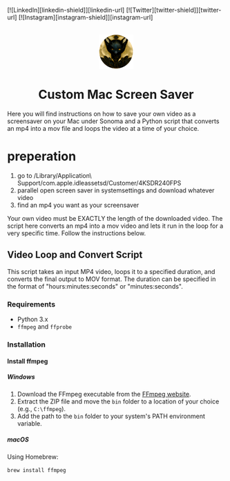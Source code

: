 <a name="readme-top"></a>

<!-- Top Links Bar -->

[![LinkedIn][linkedin-shield]][linkedin-url]
[![Twitter][twitter-shield]][twitter-url]
[![Instagram][instagram-shield]][instagram-url]

<!-- PROJECT LOGO -->
<br />
<div align="center">
  <img src="images/logo.png" alt="Logo" width="80" height="80">
  <h1 align="center">Custom Mac Screen Saver</h1>
  </div>

<!-- PROJECT desc -->
  <p align="left">
Here you will find instructions on how to save your own video as a screensaver on your Mac under Sonoma and a Python script that converts an mp4 into a mov file and loops the video at a time of your choice.



# preperation

  1. go to /Library/Application\ Support/com.apple.idleassetsd/Customer/4KSDR240FPS
  2. parallel open screen saver in systemsettings and download whatever video
  3. find an mp4 you want as your screensaver

Your own video must be EXACTLY the length of the downloaded video. The script here converts an mp4 into a mov video and lets it run in the loop for a very specific time.
Follow the instructions below.


  
## Video Loop and Convert Script

This script takes an input MP4 video, loops it to a specified duration, and converts the final output to MOV format. The duration can be specified in the format of "hours:minutes:seconds" or "minutes:seconds".

### Requirements

- Python 3.x
- `ffmpeg` and `ffprobe`

### Installation

#### Install ffmpeg

##### Windows

1. Download the FFmpeg executable from the [FFmpeg website](https://ffmpeg.org/download.html).
2. Extract the ZIP file and move the `bin` folder to a location of your choice (e.g., `C:\ffmpeg`).
3. Add the path to the `bin` folder to your system's PATH environment variable.

##### macOS

Using Homebrew:

```sh
brew install ffmpeg
